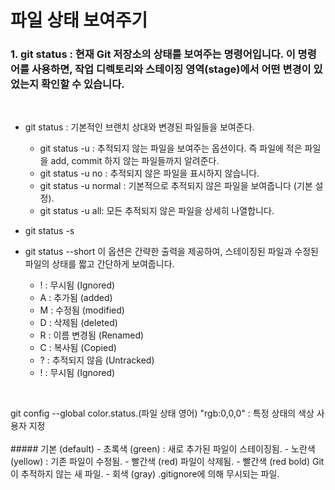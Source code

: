 # 파일 상태 보여주기

### 1. git status : 현재 Git 저장소의 상태를 보여주는 명령어입니다. 이 명령어를 사용하면, 작업 디렉토리와 스테이징 영역(stage)에서 어떤 변경이 있었는지 확인할 수 있습니다. 
<br>

- git status :             기본적인 브랜치 상대와 변경된 파일들을 보여준다.
  - git status -u :        추적되지 않는 파일을 보여주는 옵션이다. 즉 파일에 적은 파일을 add, commit 하지 않는 파일들까지 알려준다.
  - git status -u no :     추적되지 않은 파일을 표시하지 않습니다.
  - git status -u normal : 기본적으로 추적되지 않은 파일을 보여줍니다 (기본 설정).
  - git status -u all: 모든 추적되지 않은 파일을 상세히 나열합니다.
- git status -s
- git status --short
  이 옵션은 간략한 출력을 제공하여, 스테이징된 파일과 수정된 파일의 상태를 짧고 간단하게 보여줍니다.
  <br>
   
  - !	: 무시됨        (Ignored)
  - A : 추가됨        (added)
  - M : 수정됨        (modified)
  - D : 삭제됨        (deleted)
  - R	: 이름 변경됨    (Renamed)
  - C	: 복사됨         (Copied)
  - ?	: 추적되지 않음  (Untracked)
  - !	: 무시됨         (Ignored)
 <br>
 
  git config --global color.status.(파일 상태 영어) "rgb:0,0,0" : 특정 상태의 색상 사용자 지정  
    <br>
    ##### 기본 (default)
    - 초록색 (green)	:   새로 추가된 파일이 스테이징됨.
    - 노란색 (yellow) :  기존 파일이 수정됨.
    - 빨간색 (red)	      파일이 삭제됨.
    - 빨간색 (red bold)	Git이 추적하지 않는 새 파일.
    - 회색 (gray)	     .gitignore에 의해 무시되는 파일.
 
